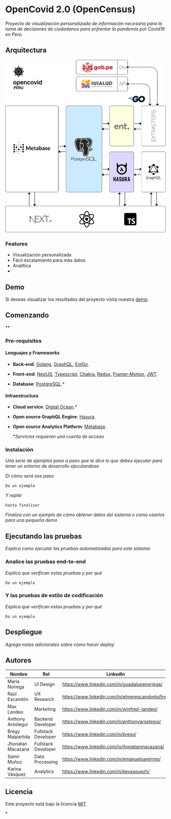 # OpenCovid 2.0 (OpenCensus)

*Proyecto de visualización personalizada de información necesaria para la toma de decisiones de ciudadanos para enfrentar la pandemia por Covid19 en Perú.*

## Arquitectura

![arquitectura](https://raw.githubusercontent.com/EmanuelSamir/assets_opencensus/main/arquitecture.png)

### Features

- Visualización personalizada
- Fácil escalamiento para más datos
- Analítica
- 

## Demo

Si deseas visualizar los resultados del proyecto visita nuestra [demo]().

## Comenzando 

**

### Pre-requisitos

#### Lenguajes y Frameworks

- **Back-end**: [Golang](https://golang.org/), [GraphQL](https://graphql.org/), [EntGo](https://entgo.io/).

- **Front-end**: [NextJS](https://nextjs.org/), [Typescript](https://www.typescriptlang.org/), [Chakra](https://chakra-ui.com/), [Redux](https://es.redux.js.org/), [Framer-Motion](https://www.framer.com/motion/), [JWT](https://jwt.io/).

- **Database**: [PostgreSQL](https://www.postgresql.org/).*

#### Infraestructura

- **Cloud service**: [Digital Ocean](https://www.digitalocean.com/).*

- **Open source GraphQL Engine**: [Hasura](https://hasura.io/).

- **Open source Analytics Platform**: [Metabase](https://www.metabase.com/).

  \**Servicios requieren una cuenta de acceso* 



### Instalación

*Una serie de ejemplos paso a paso que te dice lo que debes ejecutar para tener un entorno de desarrollo ejecutandose*

*Dí cómo será ese paso*

```
Da un ejemplo
```

*Y repite*

```
hasta finalizar
```

*Finaliza con un ejemplo de cómo obtener datos del sistema o como usarlos para una pequeña demo*

## 

## Ejecutando las pruebas

*Explica como ejecutar las pruebas automatizadas para este sistema*

### 

### Analice las pruebas end-to-end

*Explica que verifican estas pruebas y por qué*

```
Da un ejemplo
```

### 

### Y las pruebas de estilo de codificación

*Explica que verifican estas pruebas y por qué*

```
Da un ejemplo
```

## 

## Despliegue

*Agrega notas adicionales sobre como hacer deploy*

## 



## Autores

| Nombre | Rol | LinkedIn |
| ------ | ------ | ------ |
| Maria Noriega | UI Design | https://www.linkedin.com/in/guadalupenoriega/ |
| Raúl Escandón | UX Research | https://www.linkedin.com/in/elmerescandontufino/ |
| Max Landeo | Marketing | https://www.linkedin.com/in/winfred-landeo/ |
| Anthony Aróstegui | Backend Developer | https://www.linkedin.com/in/anthonyarostegui/ |
| Bregy Malpartida | Fullstack Developer | https://www.linkedin.com/in/bregy/ |
| Jhonatan Macazana | Fullstack Developer | https://www.linkedin.com/in/jhonatanmacazana/ |
| Samir Muñoz | Data Processing | https://www.linkedin.com/in/emanuelsamirmp/ |
| Karina Vásquez | Analytics | https://www.linkedin.com/in/kevasquezh/ |

## Licencia

Este proyecto está bajo la licencia [MIT](./LICENSE)

\*